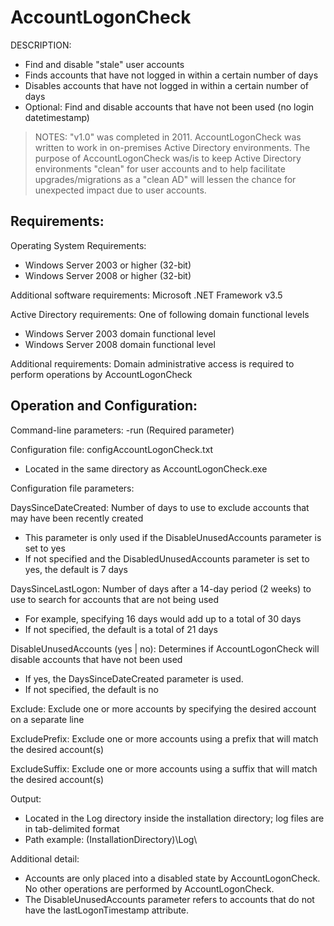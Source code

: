 
# AccountLogonCheck

DESCRIPTION: 
- Find and disable "stale" user accounts
- Finds accounts that have not logged in within a certain number of days
- Disables accounts that have not logged in within a certain number of days
- Optional: Find and disable accounts that have not been used (no login datetimestamp)

> NOTES: "v1.0" was completed in 2011. AccountLogonCheck was written to work in on-premises Active Directory environments. The purpose of AccountLogonCheck was/is to keep Active Directory environments "clean" for user accounts and to help facilitate upgrades/migrations as a "clean AD" will lessen the chance for unexpected impact due to user accounts.

## Requirements:

Operating System Requirements:
- Windows Server 2003 or higher (32-bit)
- Windows Server 2008 or higher (32-bit)

Additional software requirements:
Microsoft .NET Framework v3.5

Active Directory requirements:
One of following domain functional levels
- Windows Server 2003 domain functional level
- Windows Server 2008 domain functional level

Additional requirements:
Domain administrative access is required to perform operations by AccountLogonCheck


## Operation and Configuration:

Command-line parameters:
-run (Required parameter)

Configuration file: configAccountLogonCheck.txt
- Located in the same directory as AccountLogonCheck.exe

Configuration file parameters:

DaysSinceDateCreated: Number of days to use to exclude accounts that may have been recently created
- This parameter is only used if the DisableUnusedAccounts parameter is set to yes
- If not specified and the DisabledUnusedAccounts parameter is set to yes, the default is 7 days

DaysSinceLastLogon: Number of days after a 14-day period (2 weeks) to use to search for accounts that are not being used
- For example, specifying 16 days would add up to a total of 30 days
- If not specified, the default is a total of 21 days

DisableUnusedAccounts (yes | no): Determines if AccountLogonCheck will disable accounts that have not been used
- If yes, the DaysSinceDateCreated parameter is used.
- If not specified, the default is no

Exclude: Exclude one or more accounts by specifying the desired account on a separate line

ExcludePrefix: Exclude one or more accounts using a prefix that will match the desired account(s)

ExcludeSuffix: Exclude one or more accounts using a suffix that will match the desired account(s)

Output:
- Located in the Log directory inside the installation directory; log files are in tab-delimited
format
- Path example: (InstallationDirectory)\Log\

Additional detail:
- Accounts are only placed into a disabled state by AccountLogonCheck. No other operations are performed by AccountLogonCheck.
- The DisableUnusedAccounts parameter refers to accounts that do not have the lastLogonTimestamp attribute.